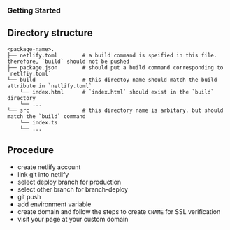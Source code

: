### Getting Started

## Directory structure
    <package-name>.
    ├── netlify.toml        # a build command is speified in this file. therefore, `build` should not be pushed
    ├── package.json        # should put a build command corresponding to `netlfiy.toml`
    └── build               # this directoy name should match the build attribute in `netlify.toml`
        └── index.html      # `index.html` should exist in the `build` directory
        └── ...
    └── src                 # this directory name is arbitary. but should match the `build` command
        └── index.ts
        └── ...

## Procedure
* create netlify account
* link git into netlify
* select deploy branch for production
* select other branch for branch-deploy
* git push
* add environment variable
* create domain and follow the steps to create `CNAME` for SSL verification
* visit your page at your custom domain
